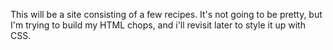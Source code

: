 This will be a site consisting of a few recipes. It's not going to be pretty, but I'm trying to build my HTML chops, and i'll revisit later to style it up with CSS.